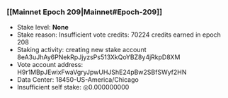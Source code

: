 ### [[Mainnet Epoch 209|Mainnet#Epoch-209]]
* Stake level: **None**
* Stake reason: Insufficient vote credits: 70224 credits earned in epoch 208
* Staking activity: creating new stake account 8eA3uJhAy6PNekRpJjyzsPs513XkQoYBZ8y4jRkpD8XM
* Vote account address: H9r1MBpJEwixFwaVgryJpwUHJShE24pBw2SBfSWyf2HN
* Data Center: 18450-US-America/Chicago
* Insufficient self stake: ◎0.000000000